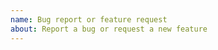 ```yaml
---
name: Bug report or feature request
about: Report a bug or request a new feature
---
```


<!--

Please read the following before submitting a new issue:

Do NOT create GitHub issues if you have a question about go-smtp or about the SMTP protocol in general. Ask questions on IRC in #emersion on Libera Chat.

-->
